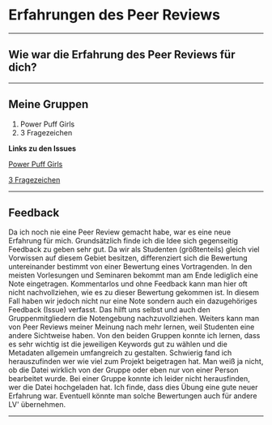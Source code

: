 # Erfahrungen des Peer Reviews 

----
## Wie war die Erfahrung des Peer Reviews für dich? 


----
## Meine Gruppen
1. Power Puff Girls
2. 3 Fragezeichen


**Links zu den Issues**

[Power Puff Girls](https://github.com/skasberger/datenanalyse-ss18/issues/96)

[3 Fragezeichen](https://github.com/skasberger/datenanalyse-ss18/issues/82)


----
## Feedback
Da ich noch nie eine Peer Review gemacht habe, war es eine neue Erfahrung für mich. Grundsätzlich finde ich die Idee sich gegenseitig Feedback zu geben sehr gut. Da wir als Studenten (größtenteils) gleich viel Vorwissen auf diesem Gebiet besitzen, differenziert sich die Bewertung untereinander bestimmt von einer Bewertung eines Vortragenden. In den meisten Vorlesungen und Seminaren bekommt man am Ende lediglich eine Note eingetragen. Kommentarlos und ohne Feedback kann man hier oft nicht nachvollziehen, wie es zu dieser Bewertung gekommen ist. In diesem Fall haben wir jedoch nicht nur eine Note sondern auch ein dazugehöriges Feedback (Issue) verfasst. Das hilft uns selbst und auch den Gruppenmitgliedern die Notengebung nachzuvollziehen. Weiters kann man von Peer Reviews meiner Meinung nach mehr lernen,  weil Studenten eine andere Sichtweise haben. Von den beiden Gruppen konnte ich lernen, dass es sehr wichtig ist die jeweiligen Keywords gut zu wählen und die Metadaten allgemein umfangreich zu gestalten. Schwierig fand ich herauszufinden wer wie viel zum Projekt beigetragen hat. Man weiß ja nicht, ob die Datei wirklich von der Gruppe oder eben nur von einer Person bearbeitet wurde. Bei einer Gruppe konnte ich leider nicht herausfinden, wer die Datei hochgeladen hat. Ich finde, dass dies Übung eine gute neuer Erfahrung war. Eventuell könnte man solche Bewertungen auch für andere LV' übernehmen. 

----

